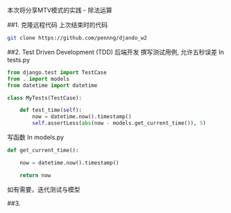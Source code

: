 本次将分享MTV模式的实践 - 除法运算

##1. 克隆远程代码
上次结束时的代码
```bash
git clone https://github.com/pennng/djando_w2

```

##2. Test Driven Development (TDD) 后端开发
撰写测试用例, 允许五秒误差 In tests.py  
```python
from django.test import TestCase
from . import models
from datetime import datetime

class MyTests(TestCase):

    def test_time(self):
        now = datetime.now().timestamp()
        self.assertLess(abs(now - models.get_current_time()), 5)
```
写函数 In models.py
```python
def get_current_time():

    now = datetime.now().timestamp()

    return now

```

如有需要，迭代测试与模型

##3. 